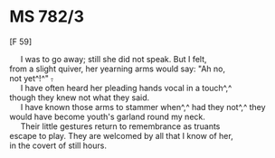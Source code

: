 # MS 782/3

[F 59]

&nbsp;&nbsp;&nbsp;&nbsp;&nbsp;I was to go away; still she did not speak. But I felt, \
from a slight quiver, her yearning arms would say: "Ah no, \
not yet^!^" ~~.~~ \
&nbsp;&nbsp;&nbsp;&nbsp;&nbsp;I have often heard her pleading hands vocal in a touch^,^ \
though they knew not what they said. \
&nbsp;&nbsp;&nbsp;&nbsp;&nbsp;I have known those arms to stammer when^,^ had they not^,^ they \
would have become youth's garland round my neck. \
&nbsp;&nbsp;&nbsp;&nbsp;&nbsp;Their little gestures return to remembrance as truants \
escape to play. They are welcomed by all that I know of her, \
in the covert of still hours. 
